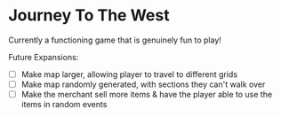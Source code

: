 # Journey To The West

Currently a functioning game that is genuinely fun to play!


Future Expansions:
- [ ] Make map larger, allowing player to travel to different grids
- [ ] Make map randomly generated, with sections they can't walk over
- [ ] Make the merchant sell more items & have the player able to use the items in random events